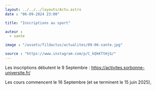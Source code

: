 ```yaml
---
layout: ../../../layouts/Actu.astro
date : "06-09-2024 23:00"

title: "Inscriptions au sport"

auteur :
  - sante

image : "/assets/fildactus/actualites/09-06-sante.jpg"

source : "https://www.instagram.com/p/C_kQkKTtHjG/"
---
```


Les inscriptions débutent le 9 Septembre : https://activites.sorbonne-universite.fr/

Les cours commencent le 16 Septembre (et se terminent le 15 juin 2025),
